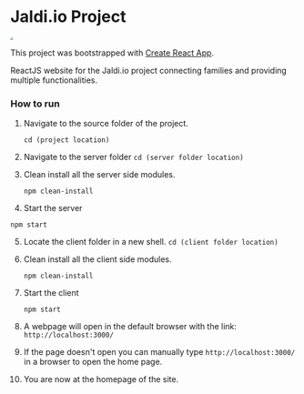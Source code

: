 # Jaldi.io Project

<img src="Jaldi-io-Project/Images/cover.png" style="zoom:30%;" />



This project was bootstrapped with [Create React App](https://github.com/facebookincubator/create-react-app).

ReactJS website for the Jaldi.io project connecting families and providing multiple functionalities.



### How to run

1. Navigate to the source folder of the project.

   ```
   cd (project location)
   ```

2. Navigate to the server folder `cd (server folder location)`

3. Clean install all the server side modules.

   ```
   npm clean-install
   ```

4.  Start the server

   ```
   npm start
   ```

5. Locate the client folder in a new shell. `cd (client folder location)`

6. Clean install all the client side modules.

   ```
   npm clean-install
   ```

7. Start the client

   ```
   npm start
   ```

8. A webpage will open in the default browser with the link: `http://localhost:3000/`

9. If the page doesn't open you can manually type `http://localhost:3000/` in a browser to open the home page.

10. You are now at the homepage of the site.
